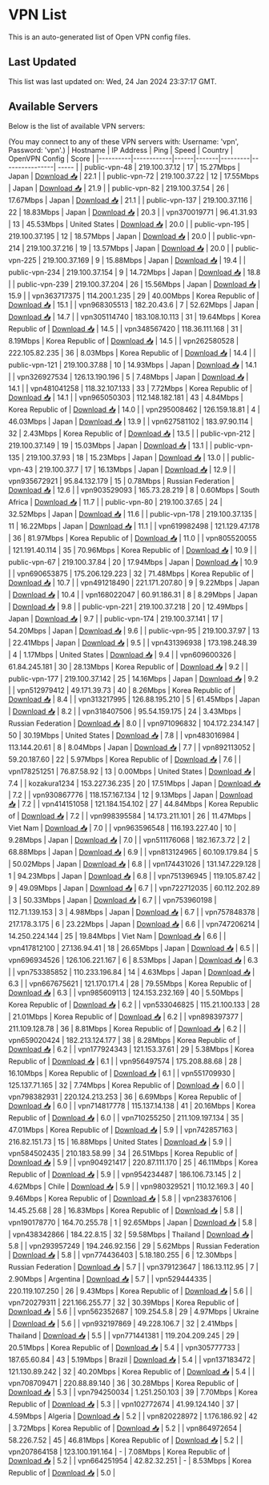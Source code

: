 # VPN List

This is an auto-generated list of Open VPN config files.

## Last Updated

This list was last updated on: Wed, 24 Jan 2024 23:37:17 GMT.

## Available Servers

Below is the list of available VPN servers:

(You may connect to any of these VPN servers with: Username: 'vpn', Password: 'vpn'.)
| Hostname | IP Address | Ping | Speed | Country | OpenVPN Config | Score |
|----------|------------|------|-------|---------|----------------| ----- |
| public-vpn-48 | 219.100.37.12 | 17 | 15.27Mbps | Japan | [Download 📥](./configs/server_0_JP.ovpn) | 22.1 |
| public-vpn-72 | 219.100.37.22 | 12 | 17.55Mbps | Japan | [Download 📥](./configs/server_1_JP.ovpn) | 21.9 |
| public-vpn-82 | 219.100.37.54 | 26 | 17.67Mbps | Japan | [Download 📥](./configs/server_2_JP.ovpn) | 21.1 |
| public-vpn-137 | 219.100.37.116 | 22 | 18.83Mbps | Japan | [Download 📥](./configs/server_3_JP.ovpn) | 20.3 |
| vpn370019771 | 96.41.31.93 | 13 | 45.53Mbps | United States | [Download 📥](./configs/server_4_US.ovpn) | 20.0 |
| public-vpn-195 | 219.100.37.195 | 12 | 18.57Mbps | Japan | [Download 📥](./configs/server_5_JP.ovpn) | 20.0 |
| public-vpn-214 | 219.100.37.216 | 19 | 13.57Mbps | Japan | [Download 📥](./configs/server_6_JP.ovpn) | 20.0 |
| public-vpn-225 | 219.100.37.169 | 9 | 15.88Mbps | Japan | [Download 📥](./configs/server_7_JP.ovpn) | 19.4 |
| public-vpn-234 | 219.100.37.154 | 9 | 14.72Mbps | Japan | [Download 📥](./configs/server_8_JP.ovpn) | 18.8 |
| public-vpn-239 | 219.100.37.204 | 26 | 15.56Mbps | Japan | [Download 📥](./configs/server_9_JP.ovpn) | 15.9 |
| vpn363717375 | 114.200.1.235 | 29 | 40.00Mbps | Korea Republic of | [Download 📥](./configs/server_10_KR.ovpn) | 15.1 |
| vpn968305513 | 182.20.43.6 | 7 | 52.62Mbps | Japan | [Download 📥](./configs/server_11_JP.ovpn) | 14.7 |
| vpn305114740 | 183.108.10.113 | 31 | 19.64Mbps | Korea Republic of | [Download 📥](./configs/server_12_KR.ovpn) | 14.5 |
| vpn348567420 | 118.36.111.168 | 31 | 8.19Mbps | Korea Republic of | [Download 📥](./configs/server_13_KR.ovpn) | 14.5 |
| vpn262580528 | 222.105.82.235 | 36 | 8.03Mbps | Korea Republic of | [Download 📥](./configs/server_14_KR.ovpn) | 14.4 |
| public-vpn-121 | 219.100.37.88 | 10 | 14.93Mbps | Japan | [Download 📥](./configs/server_15_JP.ovpn) | 14.1 |
| vpn326927534 | 126.13.190.196 | 5 | 7.48Mbps | Japan | [Download 📥](./configs/server_16_JP.ovpn) | 14.1 |
| vpn481041258 | 118.32.107.133 | 33 | 7.72Mbps | Korea Republic of | [Download 📥](./configs/server_17_KR.ovpn) | 14.1 |
| vpn965050303 | 112.148.182.181 | 43 | 4.84Mbps | Korea Republic of | [Download 📥](./configs/server_18_KR.ovpn) | 14.0 |
| vpn295008462 | 126.159.18.81 | 4 | 46.03Mbps | Japan | [Download 📥](./configs/server_19_JP.ovpn) | 13.9 |
| vpn627581102 | 183.97.90.114 | 32 | 2.43Mbps | Korea Republic of | [Download 📥](./configs/server_20_KR.ovpn) | 13.5 |
| public-vpn-212 | 219.100.37.149 | 19 | 15.03Mbps | Japan | [Download 📥](./configs/server_21_JP.ovpn) | 13.1 |
| public-vpn-135 | 219.100.37.93 | 18 | 15.23Mbps | Japan | [Download 📥](./configs/server_22_JP.ovpn) | 13.0 |
| public-vpn-43 | 219.100.37.7 | 17 | 16.13Mbps | Japan | [Download 📥](./configs/server_23_JP.ovpn) | 12.9 |
| vpn935672921 | 95.84.132.179 | 15 | 0.78Mbps | Russian Federation | [Download 📥](./configs/server_24_RU.ovpn) | 12.6 |
| vpn903529093 | 165.73.28.219 | 8 | 0.60Mbps | South Africa | [Download 📥](./configs/server_25_ZA.ovpn) | 11.7 |
| public-vpn-80 | 219.100.37.65 | 24 | 32.52Mbps | Japan | [Download 📥](./configs/server_26_JP.ovpn) | 11.6 |
| public-vpn-178 | 219.100.37.135 | 11 | 16.22Mbps | Japan | [Download 📥](./configs/server_27_JP.ovpn) | 11.1 |
| vpn619982498 | 121.129.47.178 | 36 | 81.97Mbps | Korea Republic of | [Download 📥](./configs/server_28_KR.ovpn) | 11.0 |
| vpn805520055 | 121.191.40.114 | 35 | 70.96Mbps | Korea Republic of | [Download 📥](./configs/server_29_KR.ovpn) | 10.9 |
| public-vpn-67 | 219.100.37.84 | 20 | 17.94Mbps | Japan | [Download 📥](./configs/server_30_JP.ovpn) | 10.9 |
| vpn690653875 | 175.206.129.223 | 32 | 71.48Mbps | Korea Republic of | [Download 📥](./configs/server_31_KR.ovpn) | 10.7 |
| vpn491218490 | 221.171.207.80 | 9 | 9.22Mbps | Japan | [Download 📥](./configs/server_32_JP.ovpn) | 10.4 |
| vpn168022047 | 60.91.186.31 | 8 | 8.29Mbps | Japan | [Download 📥](./configs/server_33_JP.ovpn) | 9.8 |
| public-vpn-221 | 219.100.37.218 | 20 | 12.49Mbps | Japan | [Download 📥](./configs/server_34_JP.ovpn) | 9.7 |
| public-vpn-174 | 219.100.37.141 | 17 | 54.20Mbps | Japan | [Download 📥](./configs/server_35_JP.ovpn) | 9.6 |
| public-vpn-95 | 219.100.37.97 | 13 | 22.41Mbps | Japan | [Download 📥](./configs/server_36_JP.ovpn) | 9.5 |
| vpn431396938 | 173.198.248.39 | 4 | 1.17Mbps | United States | [Download 📥](./configs/server_37_US.ovpn) | 9.4 |
| vpn609600326 | 61.84.245.181 | 30 | 28.13Mbps | Korea Republic of | [Download 📥](./configs/server_38_KR.ovpn) | 9.2 |
| public-vpn-177 | 219.100.37.142 | 25 | 14.16Mbps | Japan | [Download 📥](./configs/server_39_JP.ovpn) | 9.2 |
| vpn512979412 | 49.171.39.73 | 40 | 8.26Mbps | Korea Republic of | [Download 📥](./configs/server_40_KR.ovpn) | 8.4 |
| vpn313217995 | 126.88.195.210 | 5 | 61.45Mbps | Japan | [Download 📥](./configs/server_41_JP.ovpn) | 8.2 |
| vpn318407506 | 95.54.159.175 | 24 | 3.43Mbps | Russian Federation | [Download 📥](./configs/server_42_RU.ovpn) | 8.0 |
| vpn971096832 | 104.172.234.147 | 50 | 30.19Mbps | United States | [Download 📥](./configs/server_43_US.ovpn) | 7.8 |
| vpn483016984 | 113.144.20.61 | 8 | 8.04Mbps | Japan | [Download 📥](./configs/server_44_JP.ovpn) | 7.7 |
| vpn892113052 | 59.20.187.60 | 22 | 5.97Mbps | Korea Republic of | [Download 📥](./configs/server_45_KR.ovpn) | 7.6 |
| vpn178251251 | 76.87.58.92 | 13 | 0.00Mbps | United States | [Download 📥](./configs/server_46_US.ovpn) | 7.4 |
| kozakura1234 | 153.227.36.235 | 20 | 17.51Mbps | Japan | [Download 📥](./configs/server_47_JP.ovpn) | 7.2 |
| vpn930867776 | 118.157.167.134 | 12 | 9.13Mbps | Japan | [Download 📥](./configs/server_48_JP.ovpn) | 7.2 |
| vpn414151058 | 121.184.154.102 | 27 | 44.84Mbps | Korea Republic of | [Download 📥](./configs/server_49_KR.ovpn) | 7.2 |
| vpn998395584 | 14.173.211.101 | 26 | 11.47Mbps | Viet Nam | [Download 📥](./configs/server_50_VN.ovpn) | 7.0 |
| vpn963596548 | 116.193.227.40 | 10 | 9.28Mbps | Japan | [Download 📥](./configs/server_51_JP.ovpn) | 7.0 |
| vpn511176068 | 182.167.3.72 | 2 | 68.88Mbps | Japan | [Download 📥](./configs/server_52_JP.ovpn) | 6.9 |
| vpn813124965 | 60.109.179.84 | 5 | 50.02Mbps | Japan | [Download 📥](./configs/server_53_JP.ovpn) | 6.8 |
| vpn174431026 | 131.147.229.128 | 1 | 94.23Mbps | Japan | [Download 📥](./configs/server_54_JP.ovpn) | 6.8 |
| vpn751396945 | 119.105.87.42 | 9 | 49.09Mbps | Japan | [Download 📥](./configs/server_55_JP.ovpn) | 6.7 |
| vpn722712035 | 60.112.202.89 | 3 | 50.33Mbps | Japan | [Download 📥](./configs/server_56_JP.ovpn) | 6.7 |
| vpn753960198 | 112.71.139.153 | 3 | 4.98Mbps | Japan | [Download 📥](./configs/server_57_JP.ovpn) | 6.7 |
| vpn757848378 | 217.178.3.175 | 6 | 23.22Mbps | Japan | [Download 📥](./configs/server_58_JP.ovpn) | 6.6 |
| vpn747206214 | 14.250.224.144 | 25 | 19.84Mbps | Viet Nam | [Download 📥](./configs/server_59_VN.ovpn) | 6.6 |
| vpn417812100 | 27.136.94.41 | 18 | 26.65Mbps | Japan | [Download 📥](./configs/server_60_JP.ovpn) | 6.5 |
| vpn696934526 | 126.106.221.167 | 6 | 8.53Mbps | Japan | [Download 📥](./configs/server_61_JP.ovpn) | 6.3 |
| vpn753385852 | 110.233.196.84 | 14 | 4.63Mbps | Japan | [Download 📥](./configs/server_62_JP.ovpn) | 6.3 |
| vpn667675621 | 121.170.171.4 | 28 | 79.55Mbps | Korea Republic of | [Download 📥](./configs/server_63_KR.ovpn) | 6.3 |
| vpn985609113 | 124.153.232.169 | 40 | 5.50Mbps | Korea Republic of | [Download 📥](./configs/server_64_KR.ovpn) | 6.2 |
| vpn533046825 | 115.21.100.133 | 28 | 21.01Mbps | Korea Republic of | [Download 📥](./configs/server_65_KR.ovpn) | 6.2 |
| vpn898397377 | 211.109.128.78 | 36 | 8.81Mbps | Korea Republic of | [Download 📥](./configs/server_66_KR.ovpn) | 6.2 |
| vpn659020424 | 182.213.124.177 | 38 | 8.28Mbps | Korea Republic of | [Download 📥](./configs/server_67_KR.ovpn) | 6.2 |
| vpn177924343 | 121.153.37.61 | 29 | 5.38Mbps | Korea Republic of | [Download 📥](./configs/server_68_KR.ovpn) | 6.1 |
| vpn956497574 | 175.208.88.68 | 28 | 16.10Mbps | Korea Republic of | [Download 📥](./configs/server_69_KR.ovpn) | 6.1 |
| vpn551709930 | 125.137.71.165 | 32 | 7.74Mbps | Korea Republic of | [Download 📥](./configs/server_70_KR.ovpn) | 6.0 |
| vpn798382931 | 220.124.213.253 | 36 | 6.69Mbps | Korea Republic of | [Download 📥](./configs/server_71_KR.ovpn) | 6.0 |
| vpn714817778 | 115.137.14.138 | 41 | 20.16Mbps | Korea Republic of | [Download 📥](./configs/server_72_KR.ovpn) | 6.0 |
| vpn710255250 | 211.109.197.134 | 35 | 47.01Mbps | Korea Republic of | [Download 📥](./configs/server_73_KR.ovpn) | 5.9 |
| vpn742857163 | 216.82.151.73 | 15 | 16.88Mbps | United States | [Download 📥](./configs/server_74_US.ovpn) | 5.9 |
| vpn584502435 | 210.183.58.99 | 34 | 26.51Mbps | Korea Republic of | [Download 📥](./configs/server_75_KR.ovpn) | 5.9 |
| vpn904921417 | 220.87.111.170 | 25 | 46.11Mbps | Korea Republic of | [Download 📥](./configs/server_76_KR.ovpn) | 5.9 |
| vpn954234487 | 186.106.73.145 | 2 | 4.62Mbps | Chile | [Download 📥](./configs/server_77_CL.ovpn) | 5.9 |
| vpn980329521 | 110.12.169.3 | 40 | 9.46Mbps | Korea Republic of | [Download 📥](./configs/server_78_KR.ovpn) | 5.8 |
| vpn238376106 | 14.45.25.68 | 28 | 16.83Mbps | Korea Republic of | [Download 📥](./configs/server_79_KR.ovpn) | 5.8 |
| vpn190178770 | 164.70.255.78 | 1 | 92.65Mbps | Japan | [Download 📥](./configs/server_80_JP.ovpn) | 5.8 |
| vpn438342866 | 184.22.8.15 | 32 | 59.58Mbps | Thailand | [Download 📥](./configs/server_81_TH.ovpn) | 5.8 |
| vpn293957249 | 194.246.92.156 | 29 | 5.62Mbps | Russian Federation | [Download 📥](./configs/server_82_RU.ovpn) | 5.8 |
| vpn774436403 | 5.18.180.255 | 6 | 12.30Mbps | Russian Federation | [Download 📥](./configs/server_83_RU.ovpn) | 5.7 |
| vpn379123647 | 186.13.112.95 | 7 | 2.90Mbps | Argentina | [Download 📥](./configs/server_84_AR.ovpn) | 5.7 |
| vpn529444335 | 220.119.107.250 | 26 | 9.43Mbps | Korea Republic of | [Download 📥](./configs/server_85_KR.ovpn) | 5.6 |
| vpn720279311 | 221.166.255.77 | 32 | 30.39Mbps | Korea Republic of | [Download 📥](./configs/server_86_KR.ovpn) | 5.6 |
| vpn562352687 | 109.254.5.8 | 29 | 4.97Mbps | Ukraine | [Download 📥](./configs/server_87_UA.ovpn) | 5.6 |
| vpn932197869 | 49.228.106.7 | 32 | 2.41Mbps | Thailand | [Download 📥](./configs/server_88_TH.ovpn) | 5.5 |
| vpn771441381 | 119.204.209.245 | 29 | 20.51Mbps | Korea Republic of | [Download 📥](./configs/server_89_KR.ovpn) | 5.4 |
| vpn305777733 | 187.65.60.84 | 43 | 5.19Mbps | Brazil | [Download 📥](./configs/server_90_BR.ovpn) | 5.4 |
| vpn137183472 | 121.130.89.242 | 32 | 40.20Mbps | Korea Republic of | [Download 📥](./configs/server_91_KR.ovpn) | 5.4 |
| vpn708709471 | 220.88.89.140 | 36 | 30.28Mbps | Korea Republic of | [Download 📥](./configs/server_92_KR.ovpn) | 5.3 |
| vpn794250034 | 1.251.250.103 | 39 | 7.70Mbps | Korea Republic of | [Download 📥](./configs/server_93_KR.ovpn) | 5.3 |
| vpn102772674 | 41.99.124.140 | 37 | 4.59Mbps | Algeria | [Download 📥](./configs/server_94_DZ.ovpn) | 5.2 |
| vpn820228972 | 1.176.186.92 | 42 | 3.72Mbps | Korea Republic of | [Download 📥](./configs/server_95_KR.ovpn) | 5.2 |
| vpn864972654 | 58.226.7.52 | 45 | 46.81Mbps | Korea Republic of | [Download 📥](./configs/server_96_KR.ovpn) | 5.2 |
| vpn207864158 | 123.100.191.164 | - | 7.08Mbps | Korea Republic of | [Download 📥](./configs/server_97_KR.ovpn) | 5.2 |
| vpn664251954 | 42.82.32.251 | - | 8.53Mbps | Korea Republic of | [Download 📥](./configs/server_98_KR.ovpn) | 5.0 |
